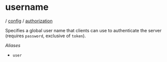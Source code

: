# username

/ [config](reference/server-config/index.md) / [authorization](reference/server-config/config/authorization/index.md) 

Specifies a global user name that clients can use to authenticate
the server (requires `password`, exclusive of `token`).

*Aliases*
- `user`

